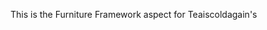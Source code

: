 This is the Furniture Framework aspect for Teaiscoldagain's <NAME OF FURNITURE MOD>
<ADD LINK HERE>
